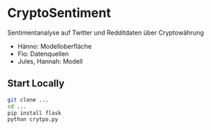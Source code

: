 # CryptoSentiment
Sentimentanalyse auf Twitter und Redditdaten über Cryptowährung

- Hänno: Modelloberfläche 
- Flo: Datenquellen
- Jules, Hannah: Modell

## Start Locally
```sh
git clone ...
cd ...
pip install flask
python crytpo.py
```
